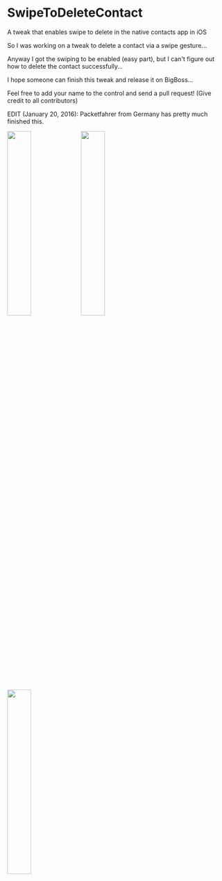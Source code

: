 # SwipeToDeleteContact
A tweak that enables swipe to delete in the native contacts app in iOS

So I was working on a tweak to delete a contact via a swipe gesture...

Anyway I got the swiping to be enabled (easy part), but I can't figure out how to delete the contact successfully...

I hope someone can finish this tweak and release it on BigBoss...

Feel free to add your name to the control and send a pull request! (Give credit to all contributors)

EDIT (January 20, 2016): Packetfahrer from Germany has pretty much finished this.

<img src="https://raw.githubusercontent.com/sst1337/sst1337.github.io/master/assests/STDC1.png" width="33%">
<img src="https://raw.githubusercontent.com/sst1337/sst1337.github.io/master/assests/STDC2.png" width="33%">
<img src="https://raw.githubusercontent.com/sst1337/sst1337.github.io/master/assests/STDC3.png" width="33%">
